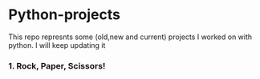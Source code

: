 # Python-projects
This repo represnts some (old,new and current) projects I worked on with python. I will keep updating it

### 1. Rock, Paper, Scissors!


